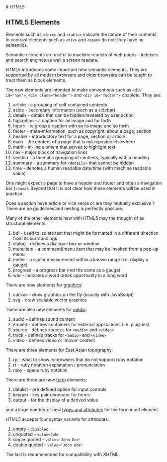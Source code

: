 <!DOCTYPE html>
<html>

<head>
    <meta charset="UTF-8" />
    <link rel="stylesheet" href="../styles/style-sheet.css" />
</head>

<body>
# HTML5


## HTML5 Elements

Elements such as `<form>` and `<table>` indicate the nature of their contents.
In contrast elements such as `<div>` and `<span>` do not:  they have no semantics.

Semantic elements are useful to machine readers of web pages - indexers and search engines as well a screen readers.

HTML5 introduces some important new semantic elements.
They are supported by all modern browsers and older browsers can be taught to treat them as block elements.

The new elements are intended to make conventions such as `<div id="nav">`, `<div class="header">` and `<div id="footer">` obsolete.
They are:

 1. article       - a grouping of self contained contents
 1. aside         - secondary information (such as a sidebar)
 1. details       - details that can be hidden/revealed by user action
 1. figcaption    - a caption for an image and for forth
 1. figure        - to group a caption with an its image and so forth
 1. footer        - meta-information, such as copyright, about a page, section
 1. header        - introductory text for a page, section or article
 1. main          - the content of a page that is not repeated elsewhere
 1. mark          - in-line element that serves to highlight text
 1. nav           - major block of navigation links
 1. section       - a thematic grouping of contents, typically with a heading
 1. summary       - a summary for `<details>` that cannot be hidden
 1. time          - denotes a human readable date/time (with machine readable value)

One might expect a page to have a header and footer and often a navigation bar (`<nav>`).
Beyond that it is not clear how these elements will be used in practice.

Does a section have article or vice versa or are they mutually exclusive ?
There are no guidelines and nesting is perfectly possible.

Many of the other elements new with HTML5 may the thought of as structural elements:

 1. bdi       - used to isolate text that might be formatted in a different direction from its surroundings
 1. dialog    - defines a dialogue box or window
 1. menuitem  - a command/menu item that may be invoked from a pop-up menu
 1. meter     - a scalar measurement within a known range (i.e. display a gauge)
 1. progress  - a progress bar (not the same as a gauge)
 1. wbr       - indicates a word break opportunity in a long word

There are now elements for [graphics](graphics.html):

 1. canvas    - draw graphics on the fly (usually with JavaScript)
 1. svg       - draw scalable vector graphics

There are also new elements for [media](media.html):

 1. audio     - defines sound content
 1. embed     - defines containers for external applications (i.e. plug-ins)
 1. source    - defines sources for `<audio>` and `<video>`
 1. track     - defines tracks for `<audio>` and `<video>`
 1. video     - defines video or 'movie' content

There are three elements for East Asian topography:

 1. rp        - what to show in browsers that do not support ruby notation
 1. rt        - ruby notation explanation / pronunciation
 1. ruby      - spans ruby notation

There are three are new [form](forms-elements.html) elements:

 1. datalist  - pre defined option for input controls
 1. keygen    - key pair generator for forms
 1. output    - for the display of a derived value

and a large number of new [types and attributes](form-input-types.html) for the form input element.

HTML5 accepts four syntax variants for attributes:

 1. empty         - `disabled`
 1. unquoted      - `value=John`
 1. single quoted - `value='John Doe'`
 1. double quoted - `value="John Doe"`

The last is recommended for compatibility with XHTML.

</body>
</html>
